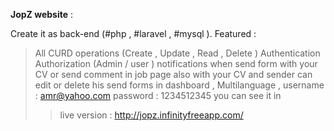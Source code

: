 **JopZ website** :

Create it as back-end (#php , #laravel , #mysql ). 
Featured :
> All CURD operations (Create , Update , Read , Delete ) 
> Authentication 
> Authorization (Admin / user ) 
> notifications when send form with your CV or send comment in job page also with your CV 
> and sender can edit or delete his send forms in dashboard ,
> Multilanguage ,
username : amr@yahoo.com
password : 1234512345
you can see it in
> > live version : http://jopz.infinityfreeapp.com/ 
                                        
